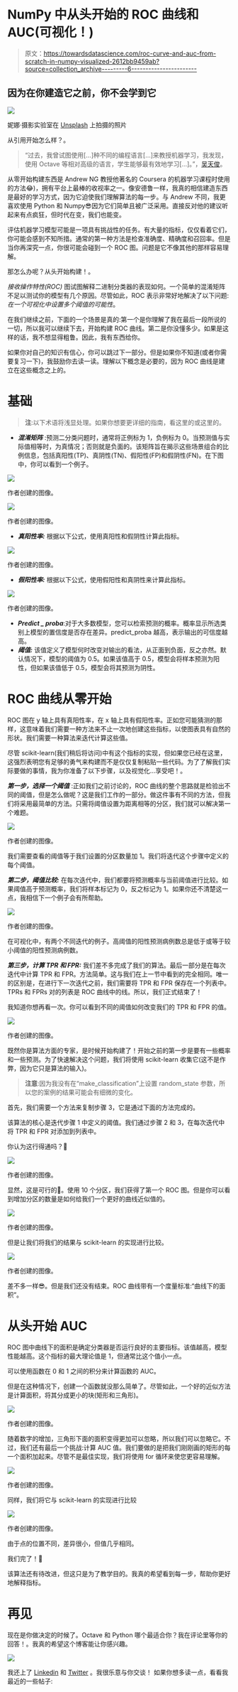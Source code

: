 # NumPy 中从头开始的 ROC 曲线和 AUC(可视化！)

> 原文：<https://towardsdatascience.com/roc-curve-and-auc-from-scratch-in-numpy-visualized-2612bb9459ab?source=collection_archive---------6----------------------->

## 因为在你建造它之前，你不会学到它

![](img/5b8a4af36fa73c8a2d08d89d75e7786c.png)

妮娜·摄影实验室在 [Unsplash](https://unsplash.com?utm_source=medium&utm_medium=referral) 上拍摄的照片

从引用开始怎么样？。

> “过去，我曾试图使用[…]种不同的编程语言[…]来教授机器学习，我发现，使用 Octave 等相对高级的语言，学生能够最有效地学习[…]。”，[吴天俊](https://youtu.be/39PyhM0LAow?list=PLLssT5z_DsK-h9vYZkQkYNWcItqhlRJLN&t=10)。

从零开始构建东西是 Andrew NG 教授他著名的 Coursera 的机器学习课程时使用的方法😂)，拥有平台上最棒的收视率之一。像安德鲁一样，我真的相信建造东西是最好的学习方式，因为它迫使我们理解算法的每一步。与 Andrew 不同，我更喜欢使用 Python 和 Numpy😎因为它们简单且被广泛采用。直接反对他的建议听起来有点疯狂，但时代在变，我们也能变。

评估机器学习模型可能是一项具有挑战性的任务。有大量的指标，仅仅看着它们，你可能会感到不知所措。通常的第一种方法是检查准确度、精确度和召回率。但是当你再深究一点，你很可能会碰到一个 ROC 图。问题是它不像其他的那样容易理解。

那怎么办呢？从头开始构建！。

*接收操作特性(ROC)* 图试图解释二进制分类器的表现如何。一个简单的混淆矩阵不足以测试你的模型有几个原因。尽管如此，ROC 表示非常好地解决了以下问题:*在一个可视化中设置多个阈值的可能性*。

在我们继续之前，下面的一个场景是真的:第一个是你理解了我在最后一段所说的一切，所以我可以继续下去，开始构建 ROC 曲线。第二是你没懂多少。如果是这样的话，我不想显得粗鲁。因此，我有东西给你。

如果你对自己的知识有信心，你可以跳过下一部分。但是如果你不知道(或者你需要复习一下)，我鼓励你去读一读。理解以下概念是必要的，因为 ROC 曲线是建立在这些概念之上的。

# 基础

> **注**:以下术语将浅显处理。如果你想要更详细的指南，看这里的或这里的。

*   ***混淆矩阵*** :预测二分类问题时，通常将正例标为 1，负例标为 0。当预测值与实际值相等时，为真情况；否则就是负面的。该矩阵旨在揭示这些场景组合的比例信息，包括真阳性(TP)、真阴性(TN)、假阳性(FP)和假阴性(FN)。在下图中，你可以看到一个例子。

![](img/abfe9b0b00c5dce81a92c972962fb8e8.png)

作者创建的图像。

![](img/93510d2217098642d6e8d2ad5ebda825.png)

作者创建的图像。

*   ***真阳性率:*** 根据以下公式，使用真阳性和假阴性计算此指标。

![](img/3e8d478211b4ec5f0d05ef548e19124f.png)

作者创建的图像。

*   ***假阳性率:*** 根据以下公式，使用假阳性和真阴性来计算此指标。

![](img/fd5b02bada95756631d14fd3c7c078f9.png)

作者创建的图像。

*   ***Predict _ proba***:对于大多数模型，您可以检索预测的概率。概率显示所选类别上模型的置信度是否存在差异。predict_proba 越高，表示输出的可信度越高。
*   ***阈值:*** 该值定义了模型何时改变对输出的看法，从正面到负面，反之亦然。默认情况下，模型的阈值为 0.5。如果该值高于 0.5，模型会将样本预测为阳性，但如果该值低于 0.5，模型会将其预测为阴性。

# ROC 曲线从零开始

ROC 图在 y 轴上具有真阳性率，在 x 轴上具有假阳性率。正如您可能猜测的那样，这意味着我们需要一种方法来不止一次地创建这些指标，以使图表具有自然的形状。我们需要一种算法来迭代计算这些值。

尽管 scikit-learn(我们稍后将访问)中有这个指标的实现，但如果您已经在这里，这强烈表明您有足够的勇气来构建而不是仅仅复制粘贴一些代码。为了了解我们实际要做的事情，我为你准备了以下步骤，以及视觉化…享受吧！。

***第一步，选择一个阈值*** :正如我们之前讨论的，ROC 曲线的整个思路就是检验出不同的阈值，但是怎么做呢？这是我们工作的一部分。做这件事有不同的方法，但我们将采用最简单的方法。只需将阈值设置为距离相等的分区，我们就可以解决第一个难题。

![](img/6e3a212958d9448c2ed764532a57751c.png)

作者创建的图像。

我们需要查看的阈值等于我们设置的分区数量加 1。我们将迭代这个步骤中定义的每个阈值。

***第二步，阈值比较:*** 在每次迭代中，我们都要将预测概率与当前阈值进行比较。如果阈值高于预测概率，我们将样本标记为 0，反之标记为 1。如果你还不清楚这一点，我相信下一个例子会有所帮助。

![](img/8ff899ae0b95f2c8be9bbcaebd205848.png)

作者创建的图像。

在可视化中，有两个不同迭代的例子。高阈值的阳性预测病例数总是低于或等于较小阈值的阳性预测病例数。

***第三步，计算 TPR 和 FPR:*** 我们差不多完成了我们的算法。最后一部分是在每次迭代中计算 TPR 和 FPR。方法简单。这与我们在上一节中看到的完全相同。唯一的区别是，在进行下一次迭代之前，我们需要将 TPR 和 FPR 保存在一个列表中。TPRs 和 FPRs 对的列表是 ROC 曲线中的线。所以，我们正式结束了！

我知道你想再看一次。你可以看到不同的阈值如何改变我们的 TPR 和 FPR 的值。

![](img/a576030f5752726eacaad010c07a2f41.png)

作者创建的图像。

既然你是算法方面的专家，是时候开始构建了！开始之前的第一步是要有一些概率和一些预测。为了快速解决这个问题，我们将使用 scikit-learn 收集它(这不是作弊，因为它只是算法的输入)。

> **注意**:因为我没有在“make_classification”上设置 random_state 参数，所以您的案例的结果可能会有细微的变化。

首先，我们需要一个方法来复制步骤 3，它是通过下面的方法完成的。

该算法的核心是迭代步骤 1 中定义的阈值。我们通过步骤 2 和 3，在每次迭代中将 TPR 和 FPR 对添加到列表中。

你认为这行得通吗？🤞

![](img/1f02f6158889ae60018ad92158d843ab.png)

作者创建的图像。

显然，这是可行的🤣。使用 10 个分区，我们获得了第一个 ROC 图。但是你可以看到增加分区的数量是如何给我们一个更好的曲线近似值的。

![](img/7217759704ff27b3151ca80774bd51f0.png)

作者创建的图像。

但是让我们将我们的结果与 scikit-learn 的实现进行比较。

![](img/c3e08530d6950d2f79dfc6adc52baef8.png)

作者创建的图像。

差不多一样😎。但是我们还没有结束。ROC 曲线带有一个度量标准:“曲线下的面积”。

# 从头开始 AUC

ROC 图中曲线下的面积是确定分类器是否运行良好的主要指标。该值越高，模型性能越高。这个指标的最大理论值是 1，但通常比这个值小一点。

可以使用函数在 0 和 1 之间的积分来计算函数的 AUC。

但是在这种情况下，创建一个函数就没那么简单了。尽管如此，一个好的近似方法是计算面积，将其分成更小的块(矩形和三角形)。

![](img/51478fba8f136c2964d961264c800126.png)

作者创建的图像。

随着数字的增加，三角形下面的面积变得更加可以忽略，所以我们可以忽略它。不过，我们还有最后一个挑战:计算 AUC 值。我们要做的是把我们刚刚画的矩形的每一个面积加起来。尽管不是最佳实现，我们将使用 for 循环来使您更容易理解。

![](img/61267eb3bec44500dce9807cf325e471.png)

作者创建的图像。

同样，我们将它与 scikit-learn 的实现进行比较

![](img/1883bfde50ac8760384288c786cefd18.png)

作者创建的图像。

由于点的位置不同，差异很小，但值几乎相同。

我们完了！🙌

该算法还有待改进，但这只是为了教学目的。我真的希望看到每一步，帮助你更好地解释指标。

# 再见

现在是你做决定的时候了。Octave 和 Python 哪个最适合你？我在评论里等你的回答！。我真的希望这个博客能让你感兴趣。

[![](img/2034751318830b84f18789754f99eb6b.png)](https://maletelier.medium.com/)

我还上了 [Linkedin](http://www.linkedin.com/in/maletelier) 和 [Twitter](https://twitter.com/maletelier) 。我很乐意与你交谈！
如果你想多读一点，看看我最近的一些帖子:

</decision-trees-as-you-should-have-learned-them-99862469493e>  </become-a-machine-learning-engineer-from-inside-of-your-jupyter-notebook-76a42b65c8f4> 